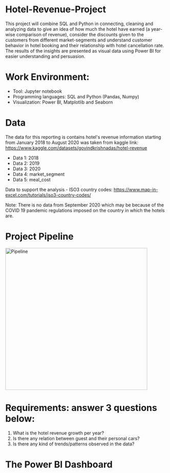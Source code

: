# Hotel-Revenue-Project
This project will combine SQL and Python in connecting, cleaning and analyzing data to give an idea of how much the hotel have earned (a year-wise comparison of revenue), consider the discounts given to the customers from different market-segments and understand customer behavior in hotel booking and their relationship with hotel cancellation rate. The results of the insights are presented as visual data using Power BI for easier understanding and persuasion.
# Work Environment:
* Tool: Jupyter notebook
* Programming languages: SQL and Python (Pandas, Numpy)
* Visualization: Power BI, Matplotlib and Seaborn

# Data
The data for this reporting is contains hotel's revenue information starting from January 2018 to August 2020 was taken from kaggle link: https://www.kaggle.com/datasets/govindkrishnadas/hotel-revenue
* Data 1: 2018
* Data 2: 2019
* Data 3: 2020
* Data 4: market_segment
* Data 5: meal_cost

Data to support the analysis - ISO3 country codes:
https://www.map-in-excel.com/tutorials/iso3-country-codes/

Note: There is no data from September 2020 which may be because of the COVID 19 pandemic regulations imposed on the country in which the hotels are. 

# Project Pipeline
<img width="443" alt="Pipeline" src="https://user-images.githubusercontent.com/122539964/227412148-31e43e37-35bc-45d7-8447-cea3b428d6b6.png">
 


# Requirements: answer 3 questions below:
1) What is the hotel revenue growth per year?
3) Is there any relation between guest and their personal cars? 
4) Is there any kind of trends/patterns observed in the data?

# The Power BI Dashboard
